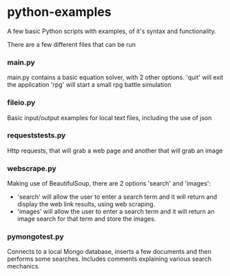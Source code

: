 # python-examples

A few basic Python scripts with examples, of it's syntax and functionality.

There are a few different files that can be run

### main.py
main.py contains a basic equation solver, with 2 other options.
'quit' will exit the application
'rpg' will start a small rpg battle simulation

### fileio.py
Basic input/output examples for local text files, including the use of json

### requeststests.py
Http requests, that will grab a web page and another that will grab an image

### webscrape.py
Making use of BeautifulSoup, there are 2 options 'search' and 'images':
- 'search' will allow the user to enter a search term and it will return and display the web link results, using web scraping.
- 'images' will allow the user to enter a search term and it will return an image search for that term and store the images.

### pymongotest.py
Connects to a local Mongo database, inserts a few documents and then performs some searches. Includes comments explaining various search mechanics.
